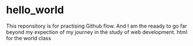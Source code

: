 # hello_world
This reponsitory is for practising Github flow. And I am the reaady to go far beyond my expection of  my journey in the study of web development. 
html for the world class 
